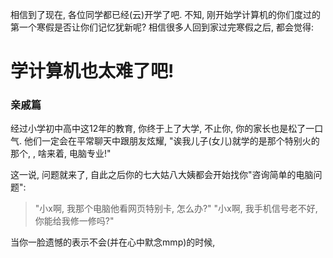 相信到了现在, 各位同学都已经(云)开学了吧. 不知, 刚开始学计算机的你们度过的第一个寒假是否让你们记忆犹新呢? 相信很多人回到家过完寒假之后, 都会觉得:

# 学计算机也太难了吧!

### 亲戚篇

经过小学初中高中这12年的教育, 你终于上了大学, 不止你, 你的家长也是松了一口气. 他们一定会在平常聊天中跟朋友炫耀, "诶我儿子(女儿)就学的是那个特别火的那个, , 啥来着, 电脑专业!" 

这一说, 问题就来了, 自此之后你的七大姑八大姨都会开始找你"咨询简单的电脑问题":

> "小x啊, 我那个电脑他看网页特别卡, 怎么办?"
> "小x啊, 我手机信号老不好, 你能给我修一修吗?"

当你一脸遗憾的表示不会(并在心中默念mmp)的时候, 